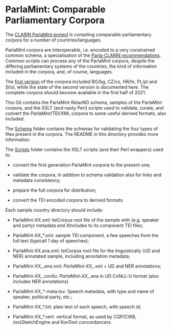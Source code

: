 # ParlaMint: Comparable Parliamentary Corpora

The [CLARIN ParlaMint
project](https://www.clarin.eu/content/parlamint-towards-comparable-parliamentary-corpora) is
compiling comparable parliamentary corpora for a number of countries/languages. 

ParlaMint corpora are interoperable, i.e. encoded to a very constrained common schema,
a specialisation of the [Parla-CLARIN recommendations](https://clarin-eric.github.io/parla-clarin/).
Common scripts can process any of the ParlaMint corpora, despite the
differing parliamentary systems of the countries, the kind of
information included in the corpora, and, of course, languages.

The [first version](http://hdl.handle.net/11356/1345) of the corpora included BG/bg, CZ/cs, HR/hr,
PL/pl and SI/sl, while the state of the second version is documented here. The complete
corpora should become available in the first half of 2021.

This Git contains the ParlaMint RelaxNG schema, samples of the ParlaMint corpora, and the XSLT (and
nasty Perl) scripts used to validate, curate, and convert the ParlaMint/TEI/XML corpora to some
useful derived formats, also included.

The [Schema](Schema/) folder contains the schemas for validating the
four types of files present in the corpora. The README in this
directory provides more information.

The [Scripts](Scripts/) folder contains the XSLT scripts (and their Perl wrappers) used to:

* convert the first generation ParlaMint corpora to the present one;

* validate the corpora, in addition to schema validation also for links and metadata consistency;

* prepare the full corpora for distribution;

* convert the TEI encoded corpora to derived formats.

Each sample country directory should include:

* ParlaMint-XX.xml: teiCorpus root file of the sample with (e.g. speaker and party) metadata and
  XIncludes to its component TEI files;

* ParlaMint-XX_*.xml: sample TEI component, a few speeches from the full text (typicall 1 day of speeches);

* ParlaMint-XX.ana.xml: teiCorpus root file for the linguistically (UD and NER) annotated sample,
  including annotation metadata;

* ParlaMint-XX_*.ana.xml: ParlaMint-XX_*.xml + UD and NER annotations;

* ParlaMint-XX_*.conllu: ParlaMint-XX_*.ana in UD CoNLL-U format (also includes NER annotations)

* ParlaMint-XX_*-meta.tsv: Speech metadata, with type and name of speaker, 
  political party, etc.;

* ParlaMint-XX_*.txt: plain text of each speech, with speech id;

* ParlaMint-XX_*.vert: vertical format, as used by CQP/CWB, (no)SketchEngine and KonText concordancers.
